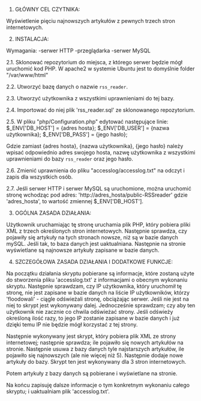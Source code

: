1) GŁÓWNY CEL CZYTNIKA: 

Wyświetlenie pięciu najnowszych artykułów z pewnych trzech stron internetowych.


2) INSTALACJA:

Wymagania:
-serwer HTTP
-przeglądarka
-serwer MySQL

2.1. Sklonować repozytorium do miejsca, z którego serwer będzie mógł uruchomić kod PHP.
W apache2 w systemie Ubuntu jest to domyślnie folder "/var/www/html"

2.2. Utworzyć bazę danych o nazwie `rss_reader`.

2.3. Utworzyć użytkownika z wszystkimi uprawnieniami do tej bazy.

2.4. Importować do niej plik 'rss_reader.sql' ze sklonowanego repozytorium.

2.5. W pliku "php/Configuration.php" edytować następujące linie:
$_ENV['DB_HOST'] = {adres hosta};
$_ENV['DB_USER'] = {nazwa użytkownika};
$_ENV['DB_PASS'] = {jego hasło};

Gdzie zamiast {adres hosta}, {nazwa użytkownika}, {jego hasło} należy wpisać odpowiednio
adres swojego hosta, nazwę użytkownika z wszystkimi uprawnieniami do bazy `rss_reader` oraz jego hasło.

2.6. Zmienić uprawnienia do pliku "accesslog/accesslog.txt" na odczyt i zapis dla wszystkich osób.

2.7. Jeśli serwer HTTP i serwer MySQL są uruchomione, można uruchomić stronę wchodząc pod adres:
'http://adres_hosta/public-RSSreader'
gdzie 'adres_hosta', to wartość zmiennej $_ENV['DB_HOST'].


3) OGÓLNA ZASADA DZIAŁANIA:

Użytkownik uruchamiając tę stronę uruchamia plik PHP, który pobiera pliki XML z trzech określonych stron internetowych.
Następnie sprawdza, czy pojawiły się artykuły na tych stronach nowsze, niż są w bazie danych mySQL. 
Jeśli tak, to baza danych jest uaktualniana.
Następnie na stronie wyświetlane są najnowsze artykuły zapisane w bazie danych.


4) SZCZEGÓŁOWA ZASADA DZIAŁANIA I DODATKOWE FUNKCJE:

Na początku działania skryptu pobierane są informacje, które zostaną użyte do stworzenia pliku 'accesslog.txt' z informacjami
o obecnym wykonaniu skryptu. Następnie sprawdzam, czy IP użytkownika, który uruchomił tę stronę, nie jest zapisane w bazie
danych na liście IP użytkowników, którzy 'floodowali' - ciągle odświeżali stronę, obciążając serwer. Jeśli nie jest na niej
to skrypt jest wykonywany dalej. Jednocześnie sprawdzam; czy aby ten użytkownik nie zacznie co chwila odświeżać strony. 
Jeśli odświeży określoną ilość razy, to jego IP zostanie zapisane w bazie danych i już dzięki temu IP nie będzie mógł
korzystać z tej strony.

Następnie wykonywany jest skrypt, który pobiera plik XML ze strony internetowej; następnie sprawdza; ile pojawiło się nowych
artykułów na stronie. Następnie usuwa z bazy danych tyle najstarszych artykułów, ile pojawiło się najnowszych (ale nie więcej
niż 5). Następnie dodaje nowe artykuły do bazy. Skrypt ten jest wykonywany dla 3 stron internetowych.

Potem artykuły z bazy danych są pobierane i wyświetlane na stronie.

Na końcu zapisuję dalsze informacje o tym konkretnym wykonaniu całego skryptu; i uaktualniam plik 'accesslog.txt'.
